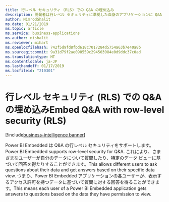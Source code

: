 ```yaml
---
title: 行レベル セキュリティ (RLS) での Q&A の埋め込み
description: 開発者は行レベル セキュリティに準拠した自身のアプリケーションに Q&A を埋め込むことができます。
author: NimrodShalit
ms.date: 01/21/2019
ms.topic: article
ms.service: business-applications
ms.author: nishalit
ms.reviewer: mihart
ms.openlocfilehash: 742f5d9fd8fbd618c7017284d5754a63b7e40a8b
ms.sourcegitcommit: 9a31d79f2ae098559c294503984e0d9ddc37c0ad
ms.translationtype: HT
ms.contentlocale: ja-JP
ms.lasthandoff: 01/17/2019
ms.locfileid: "210301"
---
```

# <a name="embed-qa-with-row-level-security-rls"></a><span data-ttu-id="909d1-103">行レベル セキュリティ (RLS) での Q&A の埋め込み</span><span class="sxs-lookup"><span data-stu-id="909d1-103">Embed Q&A with row-level security (RLS)</span></span> 
[!include[business-intelligence banner](../../includes/business-intelligence.md)]


<span data-ttu-id="909d1-104">Power BI Embedded は Q&A の行レベル セキュリティをサポートします。</span><span class="sxs-lookup"><span data-stu-id="909d1-104">Power BI Embedded supports row-level security for Q&A.</span></span> <span data-ttu-id="909d1-105">これにより、さまざまなユーザーが自分のデータについて質問したり、特定のデータ ビューに基づいて回答を得たりすることができます。</span><span class="sxs-lookup"><span data-stu-id="909d1-105">This allows different users to ask questions about their data and get answers based on their specific data view.</span></span> <span data-ttu-id="909d1-106">つまり、Power BI Embedded アプリケーションの各ユーザーが、表示するアクセス許可を持つデータに基づいて質問に対する回答を得ることができます。</span><span class="sxs-lookup"><span data-stu-id="909d1-106">This means each user of a Power BI Embedded application gets answers to questions based on the data they have permission to view.</span></span>
